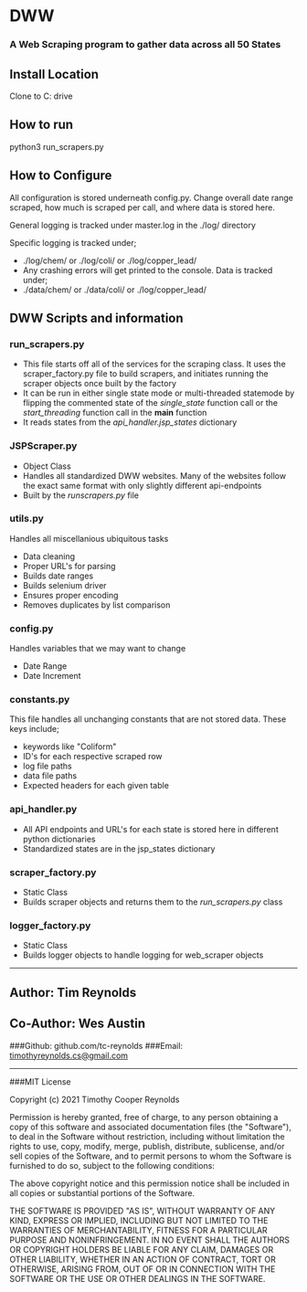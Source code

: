 # DWW
### A Web Scraping program to gather data across all 50 States
## Install Location
Clone to C: drive

## How to run
python3 run_scrapers.py 

## How to Configure
All configuration is stored underneath config.py.
Change overall date range scraped, how much is scraped per call, and where data is stored here.

General logging is tracked under master.log in the ./log/ directory

Specific logging is tracked under;
  - ./log/chem/ or ./log/coli/ or ./log/copper_lead/
  - Any crashing errors will get printed to the console. 
Data is tracked under;
  - ./data/chem/ or ./data/coli/ or ./log/copper_lead/
## DWW Scripts and information
### run_scrapers.py
- This file starts off all of the services for the scraping class. It uses the scraper_factory.py file to build scrapers,
  and initiates running the scraper objects once built by the factory
- It can be run in either single state mode or multi-threaded statemode by flipping the commented state of the *single_state* function call
or the *start_threading* function call in the __main__ function
- It reads states from the *api_handler.jsp_states* dictionary
### JSPScraper.py
 - Object Class
 - Handles all standardized DWW websites. Many of the websites follow the exact same format with only slightly different api-endpoints
 - Built by the *runscrapers.py* file
### utils.py
Handles all miscellanious ubiquitous tasks
- Data cleaning
- Proper URL's for parsing
- Builds date ranges
- Builds selenium driver
- Ensures proper encoding
- Removes duplicates by list comparison
### config.py
Handles variables that we may want to change
 - Date Range
 - Date Increment
### constants.py
 This file handles all unchanging constants that are not stored data. These keys include;
  - keywords like "Coliform"
  - ID's for each respective scraped row
  - log file paths
  - data file paths
  - Expected headers for each given table
### api_handler.py
 - All API endpoints and URL's for each state is stored here in different python dictionaries
 - Standardized states are in the jsp_states dictionary
### scraper_factory.py
 - Static Class
 - Builds scraper objects and returns them to the *run_scrapers.py* class

### logger_factory.py 
 - Static Class
 - Builds logger objects to handle logging for web_scraper objects

--------------------------------------

## Author: Tim Reynolds
## Co-Author: Wes Austin
###Github: github.com/tc-reynolds
###Email: timothyreynolds.cs@gmail.com

---------------------------------------


###MIT License

Copyright (c) 2021 Timothy Cooper Reynolds

Permission is hereby granted, free of charge, to any person obtaining a copy
of this software and associated documentation files (the "Software"), to deal
in the Software without restriction, including without limitation the rights
to use, copy, modify, merge, publish, distribute, sublicense, and/or sell
copies of the Software, and to permit persons to whom the Software is
furnished to do so, subject to the following conditions:

The above copyright notice and this permission notice shall be included in all
copies or substantial portions of the Software.

THE SOFTWARE IS PROVIDED "AS IS", WITHOUT WARRANTY OF ANY KIND, EXPRESS OR
IMPLIED, INCLUDING BUT NOT LIMITED TO THE WARRANTIES OF MERCHANTABILITY,
FITNESS FOR A PARTICULAR PURPOSE AND NONINFRINGEMENT. IN NO EVENT SHALL THE
AUTHORS OR COPYRIGHT HOLDERS BE LIABLE FOR ANY CLAIM, DAMAGES OR OTHER
LIABILITY, WHETHER IN AN ACTION OF CONTRACT, TORT OR OTHERWISE, ARISING FROM,
OUT OF OR IN CONNECTION WITH THE SOFTWARE OR THE USE OR OTHER DEALINGS IN THE
SOFTWARE.